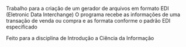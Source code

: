 Trabalho para a criação de um gerador de arquivos em formato EDI (Eletronic Data Interchange)
O programa recebe as informações de uma transação de venda ou compra e as formata conforme o
padrão EDI especificado

Feito para a disciplina de Introdução a Ciência da Informação
